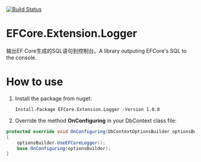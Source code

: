 [![Build Status](https://dev.azure.com/v-xiaze0473/v-xiaze/_apis/build/status/VictorTzeng.EFCore.Extension.Logger?branchName=master)](https://dev.azure.com/v-xiaze0473/v-xiaze/_build/latest?definitionId=4&branchName=master)

# EFCore.Extension.Logger 
输出EF Core生成的SQL语句到控制台。A library outputing EFCore's SQL to the console.

# How to use

1. Install the package from nuget:

   ```
   Install-Package EFCore.Extension.Logger -Version 1.0.0
   ```

2. Override the method **OnConfiguring** in your DbContext class file:

```C#
protected override void OnConfiguring(DbContextOptionsBuilder optionsBuilder)
{
    optionsBuilder.UseEFCoreLogger();
    base.OnConfiguring(optionsBuilder);
}
```
